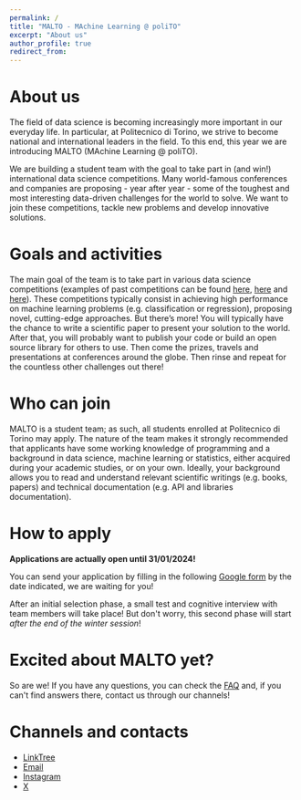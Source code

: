```yaml
---
permalink: /
title: "MALTO - MAchine Learning @ poliTO"
excerpt: "About us"
author_profile: true
redirect_from: 
---
```


About us
===
The field of data science is becoming increasingly more important in our everyday life. In particular, at Politecnico di Torino, we strive to become national and international leaders in the field. To this end, this year we are introducing MALTO (MAchine Learning @ poliTO).

We are building a student team with the goal to take part in (and win!) international data science competitions. Many world-famous conferences and companies are proposing - year after year - some of the toughest and most interesting data-driven challenges for the world to solve. We want to join these competitions, tackle new problems and develop innovative solutions. 

Goals and activities
===
The main goal of the team is to take part in various data science competitions (examples of past competitions can be found [here](https://kdd.org/kdd2022/), [here](https://neurips.cc/Conferences/2022/CompetitionTrack) and [here](https://semeval.github.io/SemEval2023/)). These competitions typically consist in achieving high performance on machine learning problems (e.g. classification or regression), proposing novel, cutting-edge approaches. But there’s more! You will typically have the chance to write a scientific paper to present your solution to the world. After that, you will probably want to publish your code or build an open source library for others to use. Then come the prizes, travels and presentations at conferences around the globe. Then rinse and repeat for the countless other challenges out there!

Who can join
===
MALTO is a student team; as such, all students enrolled at Politecnico di Torino may apply. The nature of the team makes it strongly recommended that applicants have some working knowledge of programming and a background in data science, machine learning or statistics, either acquired during your academic studies, or on your own. Ideally, your background allows you to read and understand relevant scientific writings (e.g. books, papers) and technical documentation (e.g. API and libraries documentation). 

How to apply
===
**Applications are actually open until 31/01/2024!**

You can send your application by filling in the following [Google form](https://forms.gle/p6KXkzZ1jNHCLy138) by the date indicated, we are waiting for you! 

After an initial selection phase, a small test and cognitive interview with team members will take place! But don't worry, this second phase will start *after the end of the winter session*!

Excited about MALTO yet?
===
So are we! If you have any questions, you can check the [FAQ](/faq/) and, if you can't find answers there, contact us through our channels!

Channels and contacts
===
* [LinkTree](https://linktr.ee/polimalto)
* [Email](mailto:malto.polito@gmail.com)
* [Instagram](https://www.instagram.com/polimalto/)
* [X](https://twitter.com/polimalto)